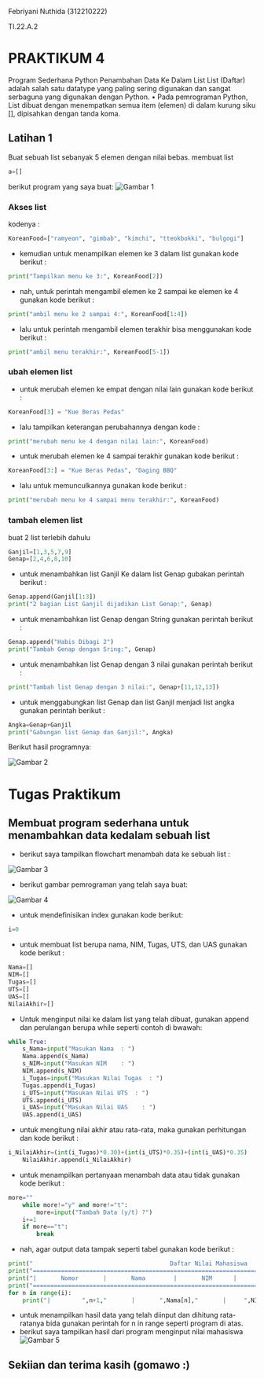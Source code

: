 Febriyani Nuthida (312210222)

TI.22.A.2

# PRAKTIKUM 4
Program Sederhana Python Penambahan Data Ke Dalam List 
List (Daftar) adalah salah satu datatype yang paling sering digunakan dan sangat serbaguna yang digunakan dengan Python. • Pada pemrograman Python, List dibuat dengan menempatkan semua item (elemen) di dalam kurung siku [], dipisahkan dengan tanda koma. 

## Latihan 1

Buat sebuah list sebanyak 5 elemen dengan nilai bebas.
membuat list
```python
a=[] 
```
berikut program yang saya buat:
![Gambar 1](ss/ss1.png)
### Akses list
kodenya :
```python
KoreanFood=["ramyeon", "gimbab", "kimchi", "tteokbokki", "bulgogi"]
```
- kemudian untuk menampilkan elemen ke 3 dalam list gunakan kode berikut :

```python
print("Tampilkan menu ke 3:", KoreanFood[2])
```
- nah, untuk perintah mengambil elemen ke 2 sampai ke elemen ke 4 gunakan kode berikut :

```python
print("ambil menu ke 2 sampai 4:", KoreanFood[1:4])
```
- lalu untuk perintah mengambil elemen terakhir bisa menggunakan kode berikut :

```python
print("ambil menu terakhir:", KoreanFood[5-1])
```

### ubah elemen list
- untuk merubah elemen ke empat dengan nilai lain gunakan kode berikut :
```python
KoreanFood[3] = "Kue Beras Pedas"
```
- lalu tampilkan keterangan perubahannya dengan kode :

```python
print("merubah menu ke 4 dengan nilai lain:", KoreanFood)
```
- untuk merubah elemen ke 4 sampai terakhir gunakan kode berikut :

```python
KoreanFood[3:] = "Kue Beras Pedas", "Daging BBQ" 
```
- lalu untuk memunculkannya gunakan kode berikut :

```python
print("merubah menu ke 4 sampai menu terakhir:", KoreanFood)
```

### tambah elemen list

buat 2 list terlebih dahulu
```python
Ganjil=[1,3,5,7,9]
Genap=[2,4,6,8,10]
```
- untuk menambahkan list Ganjil Ke dalam list Genap gubakan perintah berikut :
```python
Genap.append(Ganjil[1:3])
print("2 bagian List Ganjil dijadikan List Genap:", Genap)
```
- untuk menambahkan list Genap dengan String gunakan perintah berikut :
```python
Genap.append("Habis Dibagi 2")
print("Tambah Genap dengan Sring:", Genap)
```
- untuk menambahkan list Genap dengan 3 nilai gunakan perintah berikut :

```python
print("Tambah list Genap dengan 3 nilai:", Genap+[11,12,13])
```
- untuk menggabungkan list Genap dan list Ganjil menjadi list angka gunakan perintah berikut :
```python
Angka=Genap+Ganjil
print("Gabungan list Genap dan Ganjil:", Angka)
```

Berikut hasil programnya:

![Gambar 2](ss/ss2.png)


# Tugas Praktikum 

## Membuat program sederhana untuk menambahkan data kedalam sebuah list 

- berikut saya tampilkan flowchart menambah data ke sebuah list :

![Gambar 3](ss/ss5.png)

- berikut gambar pemrograman yang telah saya buat:

![Gambar 4](ss/ss3.png)

- untuk mendefinisikan index gunakan kode berikut:
```python
i=0
```
- untuk membuat list berupa nama, NIM, Tugas, UTS, dan UAS gunakan kode berikut :

```python
Nama=[]
NIM=[]
Tugas=[]
UTS=[]
UAS=[]
NilaiAkhir=[]
```
- Untuk menginput nilai ke dalam list yang telah dibuat, gunakan append dan perulangan berupa while seperti contoh di bwawah:

```python
while True:
    s_Nama=input("Masukan Nama  : ")
    Nama.append(s_Nama)
    s_NIM=input("Masukan NIM    : ")
    NIM.append(s_NIM)
    i_Tugas=input("Masukan Nilai Tugas  : ")
    Tugas.append(i_Tugas)
    i_UTS=input("Masukan Nilai UTS  : ")
    UTS.append(i_UTS)
    i_UAS=input("Masukan Nilai UAS    : ")
    UAS.append(i_UAS)
```
- untuk mengitung nilai akhir atau rata-rata, maka gunakan perhitungan dan kode berikut :

```python
i_NilaiAkhir=(int(i_Tugas)*0.30)+(int(i_UTS)*0.35)+(int(i_UAS)*0.35)
    NilaiAkhir.append(i_NilaiAkhir)
```
- untuk menampilkan pertanyaan menambah data atau tidak gunakan kode berikut :

```python
more=""
    while more!="y" and more!="t":
        more=input("Tambah Data (y/t) ?")
    i+=1
    if more=="t":
        break
```
- nah, agar output data tampak seperti tabel gunakan kode berikut :

```python
print("                                       Daftar Nilai Mahasiswa                                                                   ")
print("================================================================================================================================")
print("|       Nomor       |       Nama        |       NIM      |       Tugas      |       UTS      |      UAS       |     Akhir      |")
print("================================================================================================================================")
for n in range(i):
    print("|         ",n+1,"       |       ",Nama[n],"       |     ",NIM[n],"      |       ",Tugas[n],"     |       ",UTS[n],"     |      ",UAS[n],"      |       ",NilaiAkhir[n],"       |")
```
- untuk menampilkan hasil data yang telah diinput dan dihitung rata-ratanya bida gunakan perintah for n in range seperti program di atas.
- berikut saya tampilkan hasil dari program menginput nilai mahasiswa
![Gambar 5](ss/ss4.png)

## Sekiian dan terima kasih (gomawo :)